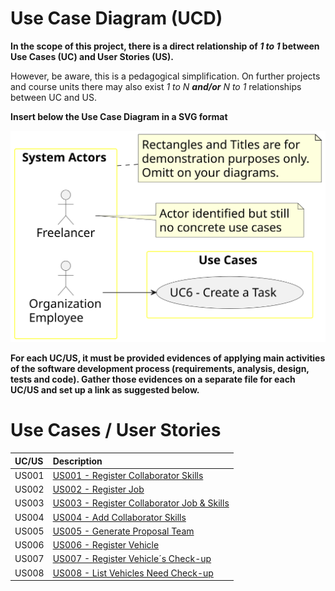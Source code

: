 # Use Case Diagram (UCD)

**In the scope of this project, there is a direct relationship of _1 to 1_ between Use Cases (UC) and User Stories (US).**

However, be aware, this is a pedagogical simplification. On further projects and course units there may also exist _1 to N **and/or** N to 1_ relationships between UC and US.

**Insert below the Use Case Diagram in a SVG format**

![Use Case Diagram](svg/use-case-diagram.svg)

**For each UC/US, it must be provided evidences of applying main activities of the software development process (requirements, analysis, design, tests and code). Gather those evidences on a separate file for each UC/US and set up a link as suggested below.**

# Use Cases / User Stories

| UC/US | Description                                                         |                   
|:------|:--------------------------------------------------------------------|
| US001 | [US001 - Register Collaborator Skills](../../us001/Readme.md)       |
| US002 | [US002 - Register Job ](../../us002/Readme.md)                      |
| US003 | [US003 - Register Collaborator Job & Skills](../../us003/Readme.md) |
| US004 | [US004 - Add Collaborator Skills](../../us004/Readme.md)            |
| US005 | [US005 - Generate Proposal Team](../../us005/Readme.md)             |
| US006 | [US006 - Register Vehicle](../../us006/Readme.md)                   |
| US007 | [US007 - Register Vehicle´s Check-up](../../us007/Readme.md)       |
| US008 | [US008 - List Vehicles Need Check-up](../../us008/Readme.md)        |
